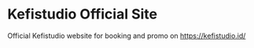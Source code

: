 # Kefistudio Official Site
Official Kefistudio website for booking and promo on https://kefistudio.id/
